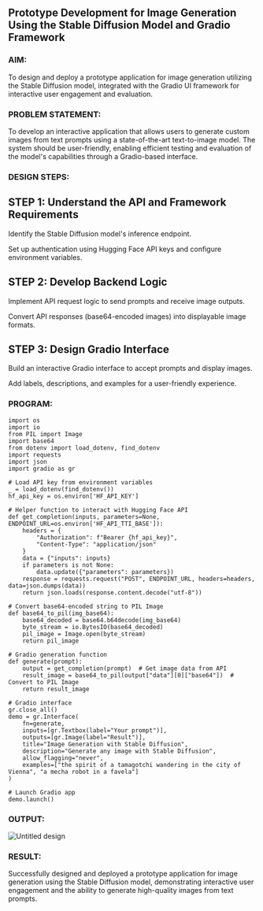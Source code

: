 ## Prototype Development for Image Generation Using the Stable Diffusion Model and Gradio Framework

### AIM:
To design and deploy a prototype application for image generation utilizing the Stable Diffusion model, integrated with the Gradio UI framework for interactive user engagement and evaluation.

### PROBLEM STATEMENT:
To develop an interactive application that allows users to generate custom images from text prompts using a state-of-the-art text-to-image model. The system should be user-friendly, enabling efficient testing and evaluation of the model's capabilities through a Gradio-based interface.
### DESIGN STEPS:

## STEP 1: Understand the API and Framework Requirements
    
   Identify the Stable Diffusion model's inference endpoint.
    
   Set up authentication using Hugging Face API keys and configure environment variables.
    
## STEP 2: Develop Backend Logic

  Implement API request logic to send prompts and receive image outputs.
    
   Convert API responses (base64-encoded images) into displayable image formats.
    
## STEP 3: Design Gradio Interface

  Build an interactive Gradio interface to accept prompts and display images.

  Add labels, descriptions, and examples for a user-friendly experience.

### PROGRAM:
```
import os
import io
from PIL import Image
import base64
from dotenv import load_dotenv, find_dotenv
import requests
import json
import gradio as gr

# Load API key from environment variables
_ = load_dotenv(find_dotenv())
hf_api_key = os.environ['HF_API_KEY']

# Helper function to interact with Hugging Face API
def get_completion(inputs, parameters=None, ENDPOINT_URL=os.environ['HF_API_TTI_BASE']):
    headers = {
        "Authorization": f"Bearer {hf_api_key}",
        "Content-Type": "application/json"
    }
    data = {"inputs": inputs}
    if parameters is not None:
        data.update({"parameters": parameters})
    response = requests.request("POST", ENDPOINT_URL, headers=headers, data=json.dumps(data))
    return json.loads(response.content.decode("utf-8"))

# Convert base64-encoded string to PIL Image
def base64_to_pil(img_base64):
    base64_decoded = base64.b64decode(img_base64)
    byte_stream = io.BytesIO(base64_decoded)
    pil_image = Image.open(byte_stream)
    return pil_image

# Gradio generation function
def generate(prompt):
    output = get_completion(prompt)  # Get image data from API
    result_image = base64_to_pil(output["data"][0]["base64"])  # Convert to PIL Image
    return result_image

# Gradio interface
gr.close_all()
demo = gr.Interface(
    fn=generate,
    inputs=[gr.Textbox(label="Your prompt")],
    outputs=[gr.Image(label="Result")],
    title="Image Generation with Stable Diffusion",
    description="Generate any image with Stable Diffusion",
    allow_flagging="never",
    examples=["the spirit of a tamagotchi wandering in the city of Vienna", "a mecha robot in a favela"]
)

# Launch Gradio app
demo.launch()
```
### OUTPUT:
![Untitled design](https://github.com/user-attachments/assets/966f3cae-b913-42ed-bc78-50e48c374856)

### RESULT:
Successfully designed and deployed a prototype application for image generation using the Stable Diffusion model, demonstrating interactive user engagement and the ability to generate high-quality images from text prompts.
